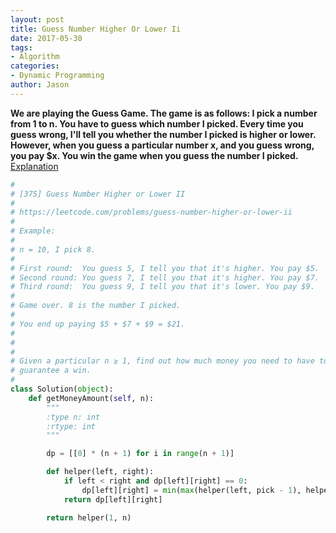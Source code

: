 ```yaml
---
layout: post
title: Guess Number Higher Or Lower Ii
date: 2017-05-30
tags:
- Algorithm
categories:
- Dynamic Programming
author: Jason
---
```

**We are playing the Guess Game. The game is as follows: I pick a number from 1 to n. You have to guess which number I picked. Every time you guess wrong, I'll tell you whether the number I picked is higher or lower. However, when you guess a particular number x,  and you guess wrong, you pay $x. You win the game when you guess the number I picked.**
[Explanation](https://www.hrwhisper.me/leetcode-guess-number-higher-lower-ii/)

```python
#
# [375] Guess Number Higher or Lower II
#
# https://leetcode.com/problems/guess-number-higher-or-lower-ii
#
# Example:
# 
# n = 10, I pick 8.
# 
# First round:  You guess 5, I tell you that it's higher. You pay $5.
# Second round: You guess 7, I tell you that it's higher. You pay $7.
# Third round:  You guess 9, I tell you that it's lower. You pay $9.
# 
# Game over. 8 is the number I picked.
# 
# You end up paying $5 + $7 + $9 = $21.
# 
# 
# 
# Given a particular n ≥ 1, find out how much money you need to have to
# guarantee a win.
#
class Solution(object):
    def getMoneyAmount(self, n):
        """
        :type n: int
        :rtype: int
        """

        dp = [[0] * (n + 1) for i in range(n + 1)]

        def helper(left, right):
            if left < right and dp[left][right] == 0:
                dp[left][right] = min(max(helper(left, pick - 1), helper(pick + 1, right)) + pick for pick in range(left, right))
            return dp[left][right]

        return helper(1, n)
```

